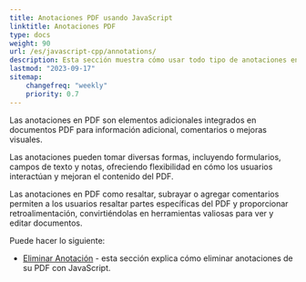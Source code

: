 ```yaml
---
title: Anotaciones PDF usando JavaScript
linktitle: Anotaciones PDF
type: docs
weight: 90
url: /es/javascript-cpp/annotations/
description: Esta sección muestra cómo usar todo tipo de anotaciones en su archivo PDF con Aspose.PDF para JavaScript vía C++.
lastmod: "2023-09-17"
sitemap:
    changefreq: "weekly"
    priority: 0.7
---
```


Las anotaciones en PDF son elementos adicionales integrados en documentos PDF para información adicional, comentarios o mejoras visuales.

Las anotaciones pueden tomar diversas formas, incluyendo formularios, campos de texto y notas, ofreciendo flexibilidad en cómo los usuarios interactúan y mejoran el contenido del PDF.

Las anotaciones en PDF como resaltar, subrayar o agregar comentarios permiten a los usuarios resaltar partes específicas del PDF y proporcionar retroalimentación, convirtiéndolas en herramientas valiosas para ver y editar documentos.

Puede hacer lo siguiente:

- [Eliminar Anotación](/pdf/es/javascript-cpp/delete-annotation/) - esta sección explica cómo eliminar anotaciones de su PDF con JavaScript.